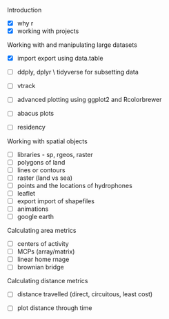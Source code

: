 Introduction
- [X] why r
- [X] working with projects

Working with and manipulating large datasets
- [X] import export using data.table
- [ ] ddply, dplyr \ tidyverse for subsetting data
- [ ] vtrack  
- [ ] advanced plotting using ggplot2 and Rcolorbrewer 
- [ ] abacus plots
- [ ] residency


Working with spatial objects
- [ ] libraries - sp, rgeos, raster
- [ ] polygons of land
- [ ] lines or contours
- [ ] raster (land vs sea)
- [ ] points and the locations of hydrophones
- [ ] leaflet
- [ ] export import of shapefiles
- [ ] animations 
- [ ] google earth

Calculating area metrics
- [ ] centers of activity
- [ ] MCPs (array/matrix)
- [ ] linear home rnage
- [ ] brownian bridge

Calculating distance metrics
- [ ] distance travelled (direct, circuitous, least cost)
- [ ] plot distance through time


